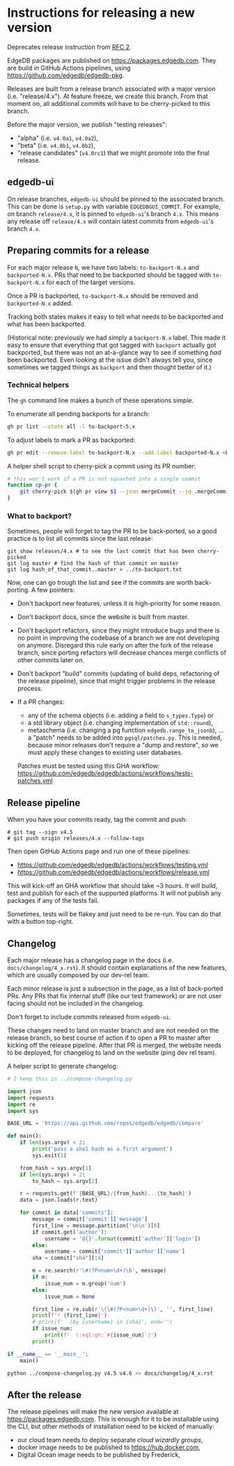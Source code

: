 # Instructions for releasing a new version

Deprecates release instruction from
[RFC 2](https://github.com/edgedb/rfcs/blob/master/text/0002-edgedb-release-process.rst).

EdgeDB packages are published on https://packages.edgedb.com.
They are build in GitHub Actions pipelines, using
https://github.com/edgedb/edgedb-pkg.

Releases are built from a release branch associated with a major version
(i.e. "release/4.x"). At feature freeze, we create this branch. From that moment
on, all additional commits will have to be cherry-picked to this branch.

Before the major version, we publish "testing releases":

- "alpha" (i.e. `v4.0a1`, `v4.0a2`),
- "beta" (i.e. `v4.0b1`, `v4.0b2`),
- "release candidates" (`v4.0rc1`) that we might promote into the final release.

## edgedb-ui

On release branches, `edgedb-ui` should be pinned to the associated branch.
This can be done is `setup.py` with variable `EDGEDBGUI_COMMIT`.
For example, on branch `release/4.x`, it is pinned to `edgedb-ui`'s branch `4.x`.
This means any release off `release/4.x` will contain latest commits from
`edgedb-ui`'s branch `4.x`.

## Preparing commits for a release

For each major release `N`, we have two labels: `to-backport-N.x` and
`backported-N.x`. PRs that need to be backported should be tagged with
`to-backport-N.x` for each of the target versions.

Once a PR is backported, `to-backport-N.x` should be removed and
`backported-N.x` added.

Tracking both states makes it easy to tell what needs to be backported
and what has been backported.

(Historical note: previously we had simply a `backport-N.x` label.
This made it easy to ensure that everything that got tagged with
`backport` actually got backported, but there was not an at-a-glance
way to see if something *had* been backported. Even looking at the
issue didn't always tell you, since sometimes we tagged things as
`backport` and then thought better of it.)

### Technical helpers

The `gh` command line makes a bunch of these operations simple.

To enumerate all pending backports for a branch:
```bash
gh pr list --state all -l to-backport-5.x
```

To adjust labels to mark a PR as backported:
```bash
gh pr edit --remove-label to-backport-N.x --add-label backported-N.x <PR NUMBER>
```

A helper shell script to cherry-pick a commit using its PR number:

```bash
# this won't work if a PR is not squashed into a single commit
function cp-pr {
    git cherry-pick $(gh pr view $1 --json mergeCommit --jq .mergeCommit.oid)
}
```


### What to backport?
Sometimes, people will forget to tag the PR to be back-ported, so a good
practice is to list all commits since the last release:

```
git show releases/4.x # to see the last commit that has been cherry-picked
git log master # find the hash of that commit on master
git log hash_of_that_commit..master > ../to-backport.txt
```

Now, one can go trough the list and see if the commits are worth back-porting.
A few pointers:

- Don't backport new features, unless it is high-priority for some reason.
- Don't backport docs, since the website is built from master.
- Don't backport refactors, since they might introduce bugs and there is no
  point in improving the codebase of a branch we are not developing on anymore.
  Disregard this rule early on after the fork of the release branch, since
  porting refactors will decrease chances merge conflicts of other commits later
  on.
- Don't backport "build" commits (updating of build deps, refactoring of the
  release pipeline), since that might trigger problems in the release process.
- If a PR changes:

  - any of the schema objects (i.e. adding a field to `s_types.Type`) or
  - a std library object (i.e. changing implementation of `std::round`),
  - metaschema (i.e. changing a pg function `edgedb.range_to_jsonb`),
    ... a "patch" needs to be added into `pgsql/patches.py`.
    This is needed, because minor releases don't require a "dump and restore",
    so we must apply these changes to existing user databases.

  Patches must be tested using this GHA workflow:
  https://github.com/edgedb/edgedb/actions/workflows/tests-patches.yml

## Release pipeline

When you have your commits ready, tag the commit and push:

```
# git tag --sign v4.5
# git push origin releases/4.x --follow-tags
```

Then open GitHub Actions page and run one of these pipelines:

- https://github.com/edgedb/edgedb/actions/workflows/testing.yml
- https://github.com/edgedb/edgedb/actions/workflows/release.yml

This will kick-off an GHA workflow that should take ~3 hours.
It will build, test and publish for each of the supported platforms.
It will not publish any packages if any of the tests fail.

Sometimes, tests will be flakey and just need to be re-run.
You can do that with a button top-right.

## Changelog

Each major release has a changelog page in the docs (i.e.
`docs/changelog/4_x.rst`). It should contain explanations of the new features,
which are usually composed by our dev-rel team.

Each minor release is just a subsection in the page, as a list of back-ported
PRs. Any PRs that fix internal stuff (like our test framework) or are not user
facing should not be included in the changelog.

Don't forget to include commits released from `edgedb-ui`.

These changes need to land on master branch and are not needed on the release
branch, so best course of action if to open a PR to master after kicking off
the release pipeline. After that PR is merged, the website needs to be
deployed, for changelog to land on the website (ping dev rel team).

A helper script to generate changelog:

```python
# I keep this in ../compose-changelog.py

import json
import requests
import re
import sys

BASE_URL = 'https://api.github.com/repos/edgedb/edgedb/compare'

def main():
    if len(sys.argv) < 2:
        print('pass a sha1 hash as a first argument')
        sys.exit(1)

    from_hash = sys.argv[1]
    if len(sys.argv) > 2:
        to_hash = sys.argv[2]

    r = requests.get(f'{BASE_URL}/{from_hash}...{to_hash}')
    data = json.loads(r.text)

    for commit in data['commits']:
        message = commit['commit']['message']
        first_line = message.partition('\n\n')[0]
        if commit.get('author'):
            username = '@{}'.format(commit['author']['login'])
        else:
            username = commit['commit']['author']['name']
        sha = commit["sha"][:8]

        m = re.search(r'\#(?P<num>\d+)\b', message)
        if m:
            issue_num = m.group('num')
        else:
            issue_num = None

        first_line = re.sub(r'\(\#(?P<num>\d+)\)', '', first_line)
        print(f'* {first_line}')
        # print(f'  (by {username} in {sha}', end='')
        if issue_num:
            print(f'  (:eql:gh:`#{issue_num}`)')
        print()

if __name__ == '__main__':
    main()
```

```bash
python ../compose-changelog.py v4.5 v4.6 >> docs/changelog/4_x.rst
```

## After the release

The release pipelines will make the new version available at
https://packages.edgedb.com. This is enough for it to be installable using the
CLI, but other methods of installation need to be kicked of manually:

- our cloud team needs to deploy separate _cloud wizardly groups_,
- docker image needs to be published to https://hub.docker.com,
- Digital Ocean image needs to be published by Frederick,
